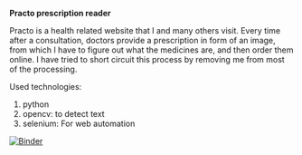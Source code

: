**Practo prescription reader**

Practo is a health related website that I and many others visit. Every time after a consultation, doctors provide a prescription in form of an image, from which I have to figure out what the medicines are, and then order them online. I have tried to short circuit this process by removing me from most of the processing.

Used technologies:
1. python
2. opencv: to detect text
3. selenium: For web automation


[![Binder](https://mybinder.org/badge_logo.svg)](https://mybinder.org/v2/gh/tarun-ssharma/prescription-reader/main?filepath=Practo%20prescription%20reader.ipynb)
